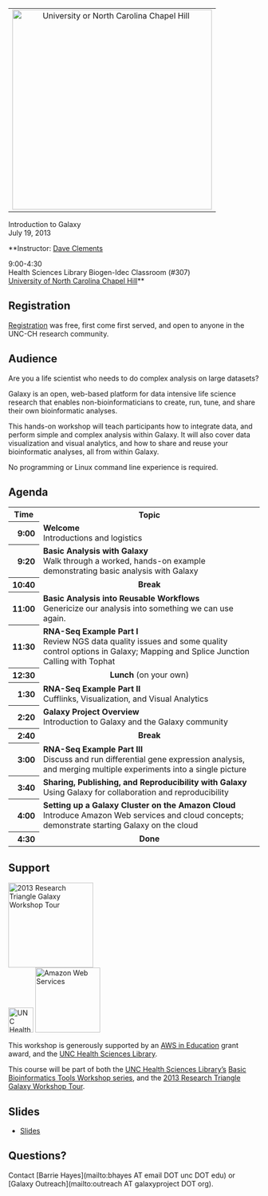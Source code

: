 <div class='center'>
<table>
  <tr>
    <td style=" border: none; text-align: center; vertical-align: middle;"> <a href='http://www.unc.edu/'><img src="/src/images/logos/UNCLogo.png" alt="University or North Carolina Chapel Hill" width="400px" /></a> </td>
  </tr>
</table>


<div class='title'>Introduction to Galaxy<br />July 19, 2013</div>

**Instructor: [Dave Clements](/people/dave-clements/)

9:00-4:30<br />
Health Sciences Library Biogen-Idec Classroom (#307)<br />
[University of North Carolina Chapel Hill](http://unc.edu/)**
</div>

## Registration

[Registration](http://www.hsl.unc.edu/Services/Classes/classregistration.cfm) was free, first come first served, and open to anyone in the UNC-CH research community. 

## Audience

Are you a life scientist who needs to do complex analysis on large datasets?

Galaxy is an open, web-based platform for data intensive life science research that enables non-bioinformaticians to create, run, tune, and share their own bioinformatic analyses.

This hands-on workshop will teach participants how to integrate data, and perform simple and complex analysis within Galaxy. It will also cover data visualization and visual analytics, and how to share and reuse your bioinformatic analyses, all from within Galaxy.

No programming or Linux command line experience is required.

## Agenda

<table>
  <tr class="th" >
    <th> Time </th>
    <th> Topic </th>
  </tr>
  <tr>
    <th style=" text-align: right;"> 9:00 </th>
    <td> <strong>Welcome</strong><div class='indent'>Introductions and logistics</div> </td>
  </tr>
  <tr>
    <th style=" text-align: right;"> 9:20 </th>
    <td> <strong>Basic Analysis with Galaxy</strong><div class='indent'>Walk through a worked, hands-on example demonstrating basic analysis with Galaxy</div> </td>
  </tr>
  <tr>
    <th style=" text-align: right;"> 10:40 </th>
    <td style=" text-align: center;"> <strong>Break</strong> </td>
  </tr>
  <tr>
    <th style=" text-align: right;"> 11:00 </th>
    <td> <strong>Basic Analysis into Reusable Workflows</strong><div class='indent'>Genericize our analysis into something we can use again.</div> </td>
  </tr>
  <tr>
    <th style=" text-align: right;"> 11:30 </th>
    <td> <strong>RNA-Seq Example Part I</strong><div class='indent'>Review NGS data quality issues and some quality control options in Galaxy; Mapping and Splice Junction Calling with Tophat</div> </td>
  </tr>
  <tr>
    <th style=" text-align: right;"> 12:30 </th>
    <td style=" text-align: center;"> <strong>Lunch</strong> (on your own) </td>
  </tr>
  <tr>
    <th style=" text-align: right;"> 1:30 </th>
    <td> <strong>RNA-Seq Example Part II</strong><div class='indent'>Cufflinks, Visualization, and Visual Analytics</div> </td>
  </tr>
  <tr>
    <th style=" text-align: right;"> 2:20 </th>
    <td> <strong>Galaxy Project Overview</strong><div class='indent'>Introduction to Galaxy and the Galaxy community</div> </td>
  </tr>
  <tr>
    <th style=" text-align: right;"> 2:40 </th>
    <td style=" text-align: center;"> <strong>Break</strong> </td>
  </tr>
  <tr>
    <th style=" text-align: right;"> 3:00 </th>
    <td> <strong>RNA-Seq Example Part III</strong><div class='indent'>Discuss and run differential gene expression analysis, and merging multiple experiments into a single picture</div> </td>
  </tr>
  <tr>
    <th style=" text-align: right;"> 3:40 </th>
    <td> <strong>Sharing, Publishing, and Reproducibility with Galaxy</strong><div class='indent'>Using Galaxy for collaboration and reproducibility</div> </td>
  </tr>
  <tr>
    <th style=" text-align: right;"> 4:00 </th>
    <td> <strong>Setting up a Galaxy Cluster on the Amazon Cloud</strong> <div class='indent'>Introduce Amazon Web services and cloud concepts; demonstrate starting Galaxy on the cloud</div> </td>
  </tr>
  <tr>
    <th style=" text-align: right;"> 4:30 </th>
    <td style=" text-align: center;"> <strong>Done</strong> </td>
  </tr>
</table>


## Support

<div class='left'><a href='/events/rt-workshop-tour2013/'><img src="/src/images/logos/RTGalaxyWorkshopTour2013-300.png" alt="2013 Research Triangle Galaxy Workshop Tour" width="170px" /></a></div>
 
<div class='right'><a href='http://hsl.lib.unc.edu'><img src="/src/images/logos/UNCHSLLogo.png" alt="UNC Health Sciences Library" height="50" /></a> <a href='http://aws.amazon.com/'><img src="/src/images/logos/AWSLogo.png" alt="Amazon Web Services" width="130px" /></a></div>

This workshop is generously supported by an [AWS in Education](http://aws.amazon.com/education/) grant award, and the [UNC Health Sciences Library](http://hsl.lib.unc.edu).

This course will be part of both the [UNC Health Sciences Library’s](http://hsl.lib.unc.edu) [Basic Bioinformatics Tools Workshop series](http://guides.lib.unc.edu/bioinformatics), and the 
[2013 Research Triangle Galaxy Workshop Tour](/events/rt-workshop-tour2013/).

## Slides

* [Slides](https://depot.galaxyproject.org/hub/attachments/documents/presentations/201307UNCWorkshop.pdf)

## Questions?

Contact [Barrie Hayes](mailto:bhayes AT email DOT unc DOT edu) or [Galaxy Outreach](mailto:outreach AT galaxyproject DOT org).
